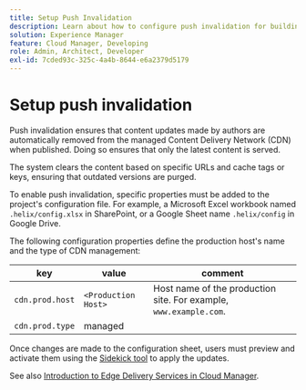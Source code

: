 ```yaml
---
title: Setup Push Invalidation
description: Learn about how to configure push invalidation for building your own production CDN.
solution: Experience Manager
feature: Cloud Manager, Developing
role: Admin, Architect, Developer
exl-id: 7cded93c-325c-4a4b-8644-e6a2379d5179
---
```

# Setup push invalidation 

Push invalidation ensures that content updates made by authors are automatically removed from the managed Content Delivery Network (CDN) when published. Doing so ensures that only the latest content is served. 

The system clears the content based on specific URLs and cache tags or keys, ensuring that outdated versions are purged.

To enable push invalidation, specific properties must be added to the project's configuration file. For example, a Microsoft Excel workbook named `.helix/config.xlsx` in SharePoint, or a Google Sheet name `.helix/config` in Google Drive. 

The following configuration properties define the production host's name and the type of CDN management:

| key | value | comment |
| --- | --- | --- |
| `cdn.prod.host` | `<Production Host>`  | Host name of the production site. For example, `www.example.com`. |
| `cdn.prod.type` | managed |   |

Once changes are made to the configuration sheet, users must preview and activate them using the [Sidekick tool](/help/edge/docs/sidekick.md) to apply the updates.

See also [Introduction to Edge Delivery Services in Cloud Manager](/help/implementing/cloud-manager/edge-delivery/introduction-to-edge-delivery-services.md#ed-todo-list).
